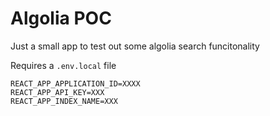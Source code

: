 # Algolia POC

Just a small app to test out some algolia search funcitonality


Requires a `.env.local` file

```angular2html
REACT_APP_APPLICATION_ID=XXXX
REACT_APP_API_KEY=XXX
REACT_APP_INDEX_NAME=XXX
```